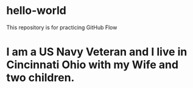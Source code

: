 # hello-world
This repository is for practicing GitHub Flow
# I am a US Navy Veteran and I live in Cincinnati Ohio with my Wife and two children.
